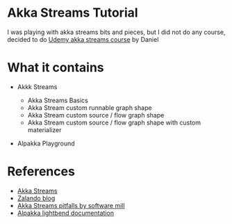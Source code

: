 # Akka Streams Tutorial

I was playing with akka streams bits and pieces, but I did not do any course, decided to do [Udemy akka streams course](https://www.udemy.com/course/akka-streams/) by Daniel

# What it contains 

- Akkk Streams
  - Akka Streams Basics 
  - Akka Stream custom runnable graph shape
  - Akka Stream custom source / flow graph shape
  - Akka Stream custom source / flow graph shape with custom materializer

- Alpakka Playground




# References

- [Akka Streams](https://doc.akka.io/docs/akka/current/stream/index.html)
- [Zalando blog](https://engineering.zalando.com/posts/2017/01/about-akka-streams.html)
- [Akka Streams pitfalls by software mill](https://blog.softwaremill.com/akka-streams-pitfalls-to-avoid-part-2-f93e60746c58)
- [Alpakka lightbend documentation](https://doc.akka.io/docs/alpakka/current/)